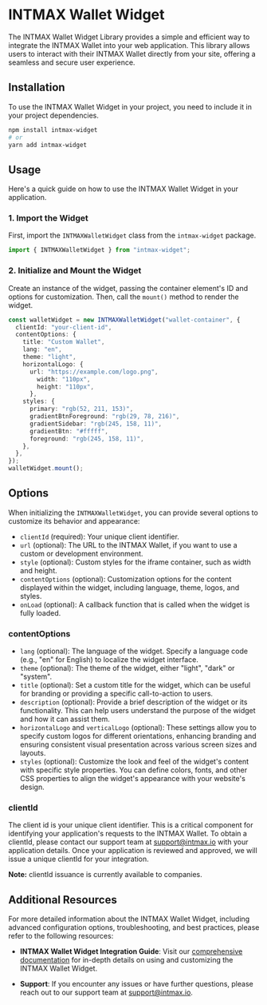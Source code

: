 # INTMAX Wallet Widget

The INTMAX Wallet Widget Library provides a simple and efficient way to integrate the INTMAX Wallet into your web application. This library allows users to interact with their INTMAX Wallet directly from your site, offering a seamless and secure user experience.

## Installation

To use the INTMAX Wallet Widget in your project, you need to include it in your project dependencies.

```bash
npm install intmax-widget
# or
yarn add intmax-widget
```

## Usage

Here's a quick guide on how to use the INTMAX Wallet Widget in your application.

### 1. Import the Widget

First, import the `INTMAXWalletWidget` class from the `intmax-widget` package.

```ts
import { INTMAXWalletWidget } from "intmax-widget";
```

### 2. Initialize and Mount the Widget

Create an instance of the widget, passing the container element's ID and options for customization. Then, call the `mount()` method to render the widget.

```ts
const walletWidget = new INTMAXWalletWidget("wallet-container", {
  clientId: "your-client-id",
  contentOptions: {
    title: "Custom Wallet",
    lang: "en",
    theme: "light",
    horizontalLogo: {
      url: "https://example.com/logo.png",
        width: "110px",
        height: "110px",
      },
    styles: {
      primary: "rgb(52, 211, 153)",
      gradientBtnForeground: "rgb(29, 78, 216)",
      gradientSidebar: "rgb(245, 158, 11)",
      gradientBtn: "#fffff",
      foreground: "rgb(245, 158, 11)",
    },
  },
});
walletWidget.mount();
```

## Options

When initializing the `INTMAXWalletWidget`, you can provide several options to customize its behavior and appearance:

- `clientId` (required): Your unique client identifier.
- `url` (optional): The URL to the INTMAX Wallet, if you want to use a custom or development environment.
- `style` (optional): Custom styles for the iframe container, such as width and height.
- `contentOptions` (optional): Customization options for the content displayed within the widget, including language, theme, logos, and styles.
- `onLoad` (optional): A callback function that is called when the widget is fully loaded.

### contentOptions

- `lang` (optional): The language of the widget. Specify a language code (e.g., "en" for English) to localize the widget interface.
- `theme` (optional): The theme of the widget, either "light", "dark" or "system".
- `title` (optional): Set a custom title for the widget, which can be useful for branding or providing a specific call-to-action to users.
- `description` (optional): Provide a brief description of the widget or its functionality. This can help users understand the purpose of the widget and how it can assist them.
- `horizontalLogo` and `verticalLogo` (optional): These settings allow you to specify custom logos for different orientations, enhancing branding and ensuring consistent visual presentation across various screen sizes and layouts.
- `styles` (optional): Customize the look and feel of the widget's content with specific style properties. You can define colors, fonts, and other CSS properties to align the widget's appearance with your website's design.

### clientId

The client id is your unique client identifier. This is a critical component for identifying your application's requests to the INTMAX Wallet. To obtain a clientId, please contact our support team at <support@intmax.io> with your application details. Once your application is reviewed and approved, we will issue a unique clientId for your integration.

**Note:** clientId issuance is currently available to companies.

## Additional Resources

For more detailed information about the INTMAX Wallet Widget, including advanced configuration options, troubleshooting, and best practices, please refer to the following resources:

- **INTMAX Wallet Widget Integration Guide**: Visit our [comprehensive documentation](https://aquatic-paperback-675.notion.site/INTMAX-Wallet-Widget-Integration-Guide-274019b952fd4b23bc45dd9cd5643e8c) for in-depth details on using and customizing the INTMAX Wallet Widget.

- **Support**: If you encounter any issues or have further questions, please reach out to our support team at [support@intmax.io](mailto:support@intmax.io).
